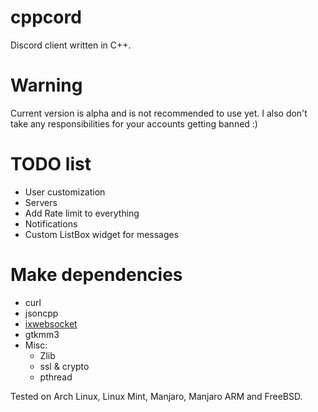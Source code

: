 # cppcord
Discord client written in C++.

# Warning
Current version is alpha and is not recommended to use yet.
I also don't take any responsibilities for your accounts getting banned :)

# TODO list
- User customization
- Servers
- Add Rate limit to everything
- Notifications
- Custom ListBox widget for messages

# Make dependencies 
- curl
- jsoncpp
- [ixwebsocket](https://github.com/machinezone/IXWebSocket)
- gtkmm3
- Misc:
  - Zlib
  - ssl & crypto
  - pthread

Tested on Arch Linux, Linux Mint, Manjaro, Manjaro ARM and FreeBSD.
